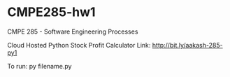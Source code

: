 # CMPE285-hw1

CMPE 285 - Software Engineering Processes

Cloud Hosted Python Stock Profit Calculator Link: http://bit.ly/aakash-285-py1

To run: 
py filename.py

